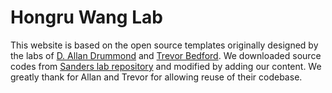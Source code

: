 # Hongru Wang Lab

This website is based on the open source templates originally designed by the labs of [D. Allan Drummond](http://www.allanlab.org/aboutwebsite.html) and [Trevor Bedford](http://bedford.io/misc/about/). We downloaded source codes from [Sanders lab repository](https://github.com/sanderslab/sanderslab.github.io) and modified by adding our content. We greatly thank for Allan and Trevor for allowing reuse of their codebase. 
